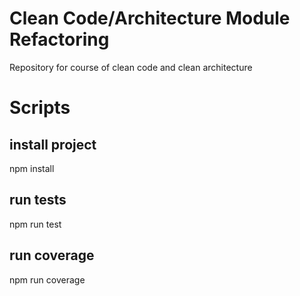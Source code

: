 # Clean Code/Architecture Module Refactoring

Repository for course of clean code and clean architecture

# Scripts

## install project
npm install 

## run tests
npm run test

## run coverage
npm run coverage
